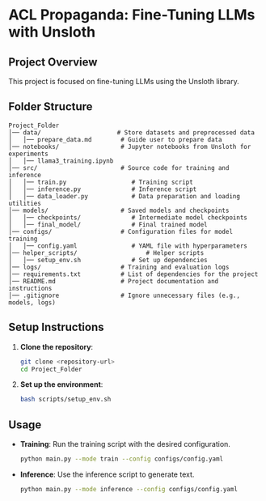 # ACL Propaganda: Fine-Tuning LLMs with Unsloth

## Project Overview
This project is focused on fine-tuning LLMs using the Unsloth library. 

## Folder Structure
```
Project_Folder
│── data/                     # Store datasets and preprocessed data
│   │── prepare_data.md        # Guide user to prepare data
│── notebooks/                 # Jupyter notebooks from Unsloth for experiments
│   │── llama3_training.ipynb 
│── src/                       # Source code for training and inference
│   │── train.py                  # Training script
│   │── inference.py              # Inference script
│   │── data_loader.py            # Data preparation and loading utilities
│── models/                    # Saved models and checkpoints
│   │── checkpoints/              # Intermediate model checkpoints
│   │── final_model/              # Final trained model
│── configs/                   # Configuration files for model training
│   │── config.yaml               # YAML file with hyperparameters
│── helper_scripts/                   # Helper scripts
│   │── setup_env.sh              # Set up dependencies
│── logs/                      # Training and evaluation logs
│── requirements.txt           # List of dependencies for the project
│── README.md                  # Project documentation and instructions
│── .gitignore                 # Ignore unnecessary files (e.g., models, logs)
```

## Setup Instructions
1. **Clone the repository**:
   ```bash
   git clone <repository-url>
   cd Project_Folder
   ```

2. **Set up the environment**:
   ```bash
   bash scripts/setup_env.sh
   ```

## Usage
- **Training**: Run the training script with the desired configuration.
  ```bash
  python main.py --mode train --config configs/config.yaml
  ```

- **Inference**: Use the inference script to generate text.
  ```bash
  python main.py --mode inference --config configs/config.yaml
  ```